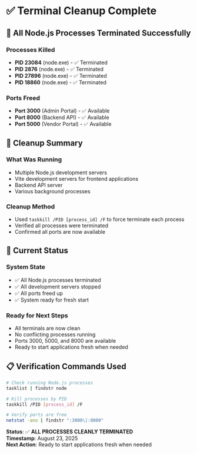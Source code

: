 # ✅ Terminal Cleanup Complete

## 🛑 **All Node.js Processes Terminated Successfully**

### **Processes Killed**
- **PID 23084** (node.exe) - ✅ Terminated
- **PID 2876** (node.exe) - ✅ Terminated  
- **PID 27896** (node.exe) - ✅ Terminated
- **PID 18860** (node.exe) - ✅ Terminated

### **Ports Freed**
- **Port 3000** (Admin Portal) - ✅ Available
- **Port 8000** (Backend API) - ✅ Available
- **Port 5000** (Vendor Portal) - ✅ Available

## 🧹 **Cleanup Summary**

### **What Was Running**
- Multiple Node.js development servers
- Vite development servers for frontend applications
- Backend API server
- Various background processes

### **Cleanup Method**
- Used `taskkill /PID [process_id] /F` to force terminate each process
- Verified all processes were terminated
- Confirmed all ports are now available

## 🎯 **Current Status**

### **System State**
- ✅ All Node.js processes terminated
- ✅ All development servers stopped
- ✅ All ports freed up
- ✅ System ready for fresh start

### **Ready for Next Steps**
- All terminals are now clean
- No conflicting processes running
- Ports 3000, 5000, and 8000 are available
- Ready to start applications fresh when needed

## 📋 **Verification Commands Used**

```bash
# Check running Node.js processes
tasklist | findstr node

# Kill processes by PID
taskkill /PID [process_id] /F

# Verify ports are free
netstat -ano | findstr ":3000\|:8000"
```

**Status**: ✅ **ALL PROCESSES CLEANLY TERMINATED**  
**Timestamp**: August 23, 2025  
**Next Action**: Ready to start applications fresh when needed
